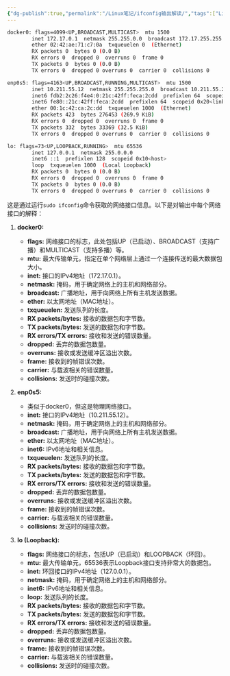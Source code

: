 ```yaml
---
{"dg-publish":true,"permalink":"/Linux笔记/ifconfig输出解读/","tags":["Linux"]}
---
```


```bash
docker0: flags=4099<UP,BROADCAST,MULTICAST>  mtu 1500
        inet 172.17.0.1  netmask 255.255.0.0  broadcast 172.17.255.255
        ether 02:42:ae:71:c7:0a  txqueuelen 0  (Ethernet)
        RX packets 0  bytes 0 (0.0 B)
        RX errors 0  dropped 0  overruns 0  frame 0
        TX packets 0  bytes 0 (0.0 B)
        TX errors 0  dropped 0 overruns 0  carrier 0  collisions 0

enp0s5: flags=4163<UP,BROADCAST,RUNNING,MULTICAST>  mtu 1500
        inet 10.211.55.12  netmask 255.255.255.0  broadcast 10.211.55.255
        inet6 fdb2:2c26:f4e4:0:21c:42ff:feca:2cdd  prefixlen 64  scopeid 0x0<global>
        inet6 fe80::21c:42ff:feca:2cdd  prefixlen 64  scopeid 0x20<link>
        ether 00:1c:42:ca:2c:dd  txqueuelen 1000  (Ethernet)
        RX packets 423  bytes 276453 (269.9 KiB)
        RX errors 0  dropped 0  overruns 0  frame 0
        TX packets 332  bytes 33369 (32.5 KiB)
        TX errors 0  dropped 0 overruns 0  carrier 0  collisions 0

lo: flags=73<UP,LOOPBACK,RUNNING>  mtu 65536
        inet 127.0.0.1  netmask 255.0.0.0
        inet6 ::1  prefixlen 128  scopeid 0x10<host>
        loop  txqueuelen 1000  (Local Loopback)
        RX packets 0  bytes 0 (0.0 B)
        RX errors 0  dropped 0  overruns 0  frame 0
        TX packets 0  bytes 0 (0.0 B)
        TX errors 0  dropped 0 overruns 0  carrier 0  collisions 0
```


这是通过运行`sudo ifconfig`命令获取的网络接口信息。以下是对输出中每个网络接口的解释：

1. **docker0:**
   - **flags:** 网络接口的标志，此处包括UP（已启动）、BROADCAST（支持广播）和MULTICAST（支持多播）等。
   - **mtu:** 最大传输单元，指定在单个网络层上通过一个连接传送的最大数据包大小。
   - **inet:** 接口的IPv4地址（172.17.0.1）。
   - **netmask:** 掩码，用于确定网络上的主机和网络部分。
   - **broadcast:** 广播地址，用于向网络上所有主机发送数据。
   - **ether:** 以太网地址（MAC地址）。
   - **txqueuelen:** 发送队列的长度。
   - **RX packets/bytes:** 接收的数据包和字节数。
   - **TX packets/bytes:** 发送的数据包和字节数。
   - **RX errors/TX errors:** 接收和发送的错误数量。
   - **dropped:** 丢弃的数据包数量。
   - **overruns:** 接收或发送缓冲区溢出次数。
   - **frame:** 接收到的帧错误次数。
   - **carrier:** 与载波相关的错误数量。
   - **collisions:** 发送时的碰撞次数。

2. **enp0s5:**
   - 类似于docker0，但这是物理网络接口。
   - **inet:** 接口的IPv4地址（10.211.55.12）。
   - **netmask:** 掩码，用于确定网络上的主机和网络部分。
   - **broadcast:** 广播地址，用于向网络上所有主机发送数据。
   - **ether:** 以太网地址（MAC地址）。
   - **inet6:** IPv6地址和相关信息。
   - **txqueuelen:** 发送队列的长度。
   - **RX packets/bytes:** 接收的数据包和字节数。
   - **TX packets/bytes:** 发送的数据包和字节数。
   - **RX errors/TX errors:** 接收和发送的错误数量。
   - **dropped:** 丢弃的数据包数量。
   - **overruns:** 接收或发送缓冲区溢出次数。
   - **frame:** 接收到的帧错误次数。
   - **carrier:** 与载波相关的错误数量。
   - **collisions:** 发送时的碰撞次数。

3. **lo (Loopback):**
   - **flags:** 网络接口的标志，包括UP（已启动）和LOOPBACK（环回）。
   - **mtu:** 最大传输单元，65536表示Loopback接口支持非常大的数据包。
   - **inet:** 环回接口的IPv4地址（127.0.0.1）。
   - **netmask:** 掩码，用于确定网络上的主机和网络部分。
   - **inet6:** IPv6地址和相关信息。
   - **loop:** 发送队列的长度。
   - **RX packets/bytes:** 接收的数据包和字节数。
   - **TX packets/bytes:** 发送的数据包和字节数。
   - **RX errors/TX errors:** 接收和发送的错误数量。
   - **dropped:** 丢弃的数据包数量。
   - **overruns:** 接收或发送缓冲区溢出次数。
   - **frame:** 接收到的帧错误次数。
   - **carrier:** 与载波相关的错误数量。
   - **collisions:** 发送时的碰撞次数。
